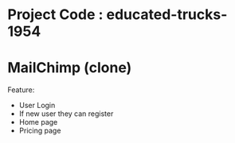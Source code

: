 # Project Code : educated-trucks-1954
# MailChimp (clone)
 Feature:
 - User Login
 -  If new user they can register
 -  Home page
 -  Pricing page

